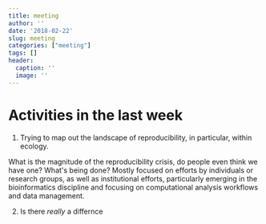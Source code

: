 ```yaml
---
title: meeting
author: ''
date: '2018-02-22'
slug: meeting
categories: ["meeting"]
tags: []
header:
  caption: ''
  image: ''
---
```


# Activities in the last week

1. Trying to map out the landscape of reproducibility, in particular, within ecology.

What is the magnitude of the reproducibility crisis, do people even think we have one? What's being done?
Mostly focused on efforts by individuals or research groups, as well as institutional efforts, particularly emerging in the bioinformatics discipline and focusing on computational analysis workflows and data management.

2. Is there *really* a differnce
